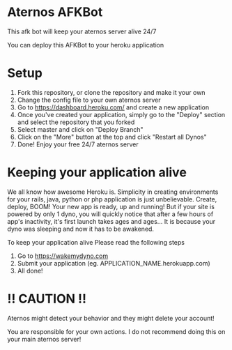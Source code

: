 # Aternos AFKBot
This afk bot will keep your aternos server alive 24/7

You can deploy this AFKBot to your heroku application

# Setup
1. Fork this repository, or clone the repository and make it your own
2. Change the config file to your own aternos server
3. Go to https://dashboard.heroku.com/ and create a new application
4. Once you've created your application, simply go to the "Deploy" section and select the repository that you forked
5. Select master and click on "Deploy Branch"
6. Click on the "More" button at the top and click "Restart all Dynos"
7. Done! Enjoy your free 24/7 aternos server

# Keeping your application alive
We all know how awesome Heroku is. Simplicity in creating environments for your rails, java, python or php application is just unbelievable.
Create, deploy, BOOM! Your new app is ready, up and running! But if your site is powered by only 1 dyno, you will quickly notice that after a few hours of app's inactivity, it's first launch takes ages and ages... It is because your dyno was sleeping and now it has to be awakened.

To keep your application alive Please read the following steps
1. Go to https://wakemydyno.com
2. Submit your application (eg. APPLICATION_NAME.herokuapp.com)
3. All done!

# !! CAUTION !!
Aternos might detect your behavior and they might delete your account!

You are responsible for your own actions. I do not recommend doing this on your main aternos server!
